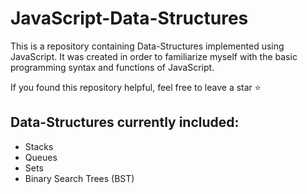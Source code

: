 # JavaScript-Data-Structures
This is a repository containing Data-Structures implemented using JavaScript. It was created in order to familiarize myself with the basic programming syntax and functions of JavaScript.

If you found this repository helpful, feel free to leave a star ⭐

## Data-Structures currently included:
- Stacks
- Queues
- Sets
- Binary Search Trees (BST)